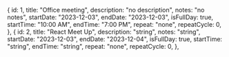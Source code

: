 {
id: 1,
title: "Office meeting",
description: "no description",
notes: "no notes",
startDate: "2023-12-03",
endDate: "2023-12-03",
isFullDay: true,
startTime: "10:00 AM",
endTime: "7:00 PM",
repeat: "none",
repeatCycle: 0,
},
{
id: 2,
title: "React Meet Up",
description: "string",
notes: "string",
startDate: "2023-12-03",
endDate: "2023-12-04",
isFullDay: true,
startTime: "string",
endTime: "string",
repeat: "none",
repeatCycle: 0,
},
